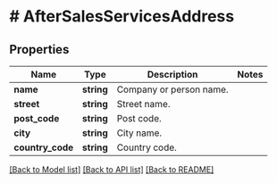 # # AfterSalesServicesAddress

## Properties

Name | Type | Description | Notes
------------ | ------------- | ------------- | -------------
**name** | **string** | Company or person name. |
**street** | **string** | Street name. |
**post_code** | **string** | Post code. |
**city** | **string** | City name. |
**country_code** | **string** | Country code. |

[[Back to Model list]](../../README.md#models) [[Back to API list]](../../README.md#endpoints) [[Back to README]](../../README.md)
